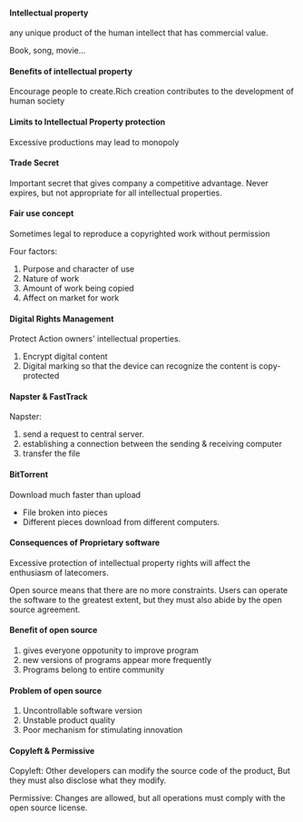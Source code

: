 #### Intellectual property
any unique product of the human intellect that has commercial value.

Book, song, movie...

#### Benefits of intellectual property
Encourage people to create.Rich creation contributes to the development of human society

#### Limits to Intellectual Property protection
Excessive productions may lead to monopoly

#### Trade Secret
Important secret that gives company a competitive advantage.
Never expires, but not appropriate for all intellectual properties.

#### Fair use concept
Sometimes legal to reproduce a copyrighted work without permission

Four factors:
1. Purpose and character of use
2. Nature of work
3. Amount of work being copied
4. Affect on market for work

#### Digital Rights Management
Protect Action owners' intellectual properties.
1. Encrypt digital content
2. Digital marking so that the device can recognize the content is copy-protected

#### Napster & FastTrack
Napster:
1. send a request to central server.
2. establishing a connection between the sending & receiving computer
3. transfer the file



#### BitTorrent
Download much faster than upload
- File broken into pieces
- Different pieces download from different computers.

#### Consequences of Proprietary software
Excessive protection of intellectual property rights will affect the enthusiasm of latecomers.

Open source means that there are no more constraints. Users can operate the software to the greatest extent, but they must also abide by the open source agreement.

#### Benefit of open source
1. gives everyone oppotunity to improve program
2. new versions of programs appear more frequently
3. Programs belong to entire community

#### Problem of open source
1. Uncontrollable software version
2. Unstable product quality
3. Poor mechanism for stimulating innovation

#### Copyleft & Permissive
Copyleft: Other developers can modify the source code of the product, But they must also disclose what they modify.

Permissive: Changes are allowed, but all operations must comply with the open source license.


